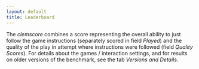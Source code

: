 ```yaml
---
layout: default
title: Leaderboard
---
```


<script
	type="module"
	src="https://gradio.s3-us-west-2.amazonaws.com/4.3.0/gradio.js"
></script>



<gradio-app src="https://colab-potsdam-clem-leaderboard.hf.space"></gradio-app>


The *clemscore* combines a score representing the overall ability to just follow the game instructions (separately scored in field *Played*) and the quality of the play in attempt where instructions were followed (field *Quality Scores*). For details about the games / interaction settings, and for results on older versions of the benchmark, see the tab *Versions and Details*.

